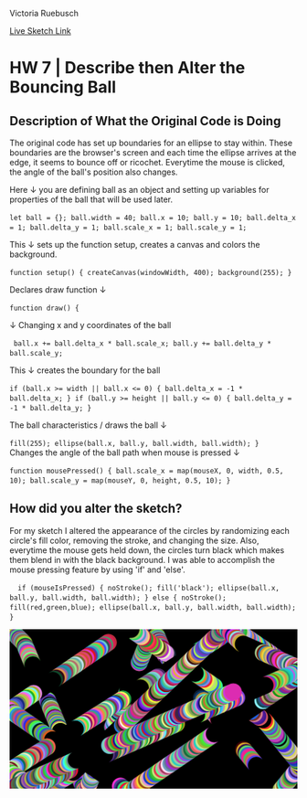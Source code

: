 Victoria Ruebusch

[Live Sketch Link](https://vruebusch.github.io/120-work/HW-7/)

# HW 7 | Describe then Alter the Bouncing Ball

## Description of What the Original Code is Doing

The original code has set up boundaries for an ellipse to stay within. These boundaries are the browser's screen and each time the ellipse arrives at the edge, it seems to bounce off or ricochet. Everytime the mouse is clicked, the angle of the ball's position also changes.

Here ↓ you are defining ball as an object and setting up variables for properties of the ball that will be used later.

``let ball = {};
      ball.width = 40;
      ball.x = 10;
      ball.y = 10;
      ball.delta_x = 1;
      ball.delta_y = 1;
      ball.scale_x = 1;
      ball.scale_y = 1;``

This ↓ sets up the function setup, creates a canvas and colors the background.

``function setup() {
    createCanvas(windowWidth, 400);
    background(255);
}``

Declares draw function ↓

``function draw() {``

↓ Changing x and y coordinates of the ball

`` ball.x += ball.delta_x * ball.scale_x;
    ball.y += ball.delta_y * ball.scale_y;``

This ↓ creates the boundary for the ball

``if (ball.x >= width || ball.x <= 0) {
        ball.delta_x = -1 * ball.delta_x;
    }
    if (ball.y >= height || ball.y <= 0) {
        ball.delta_y = -1 * ball.delta_y;
    }``

The ball characteristics / draws the ball ↓

``fill(255);
    ellipse(ball.x, ball.y, ball.width, ball.width);
}
``
Changes the angle of the ball path when mouse is pressed ↓

``function mousePressed() {
    ball.scale_x = map(mouseX, 0, width, 0.5, 10);
    ball.scale_y = map(mouseY, 0, height, 0.5, 10);
}``

## How did you alter the sketch?

For my sketch I altered the appearance of the circles by randomizing each circle's fill color, removing the stroke, and changing the size. Also, everytime the mouse gets held down, the circles turn black which makes them blend in with the black background. I was able to accomplish the mouse pressing feature by using 'if' and 'else'.

``  if (mouseIsPressed) {
          noStroke();
          fill('black');
          ellipse(ball.x, ball.y, ball.width, ball.width);
  } else {
        noStroke();
        fill(red,green,blue);
        ellipse(ball.x, ball.y, ball.width, ball.width);
  }``

![Homework 7 Screenshot](circles_ss.png)
